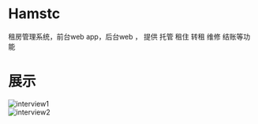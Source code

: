 # Hamstc
租房管理系统，前台web app，后台web ， 提供 托管 租住 转租 维修 结账等功能
# 展示
![interview1]("image/pqzf.png")  
![interview2]("image/pqzf1.png")

